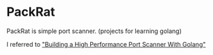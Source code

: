 # PackRat

PackRat is simple port scanner. (projects for learning golang)
  
I referred to ["Building a High Performance Port Scanner With Golang"](https://medium.com/@KentGruber/building-a-high-performance-port-scanner-with-golang-9976181ec39d)
